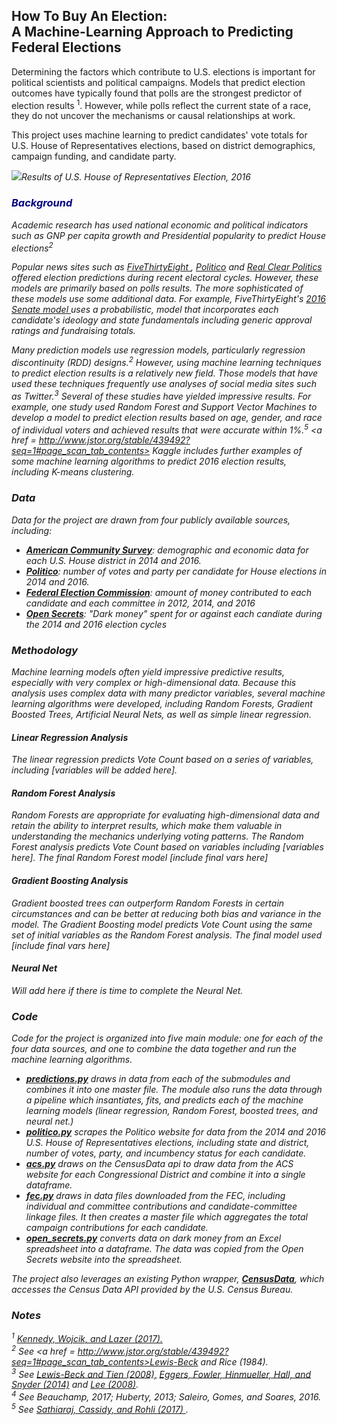## How To Buy An Election: <br> A Machine-Learning Approach to Predicting Federal Elections

Determining the factors which contribute to U.S. elections is important for political scientists and political campaigns. Models that predict election outcomes have typically found that polls are the strongest predictor of election results <sup>1</sup>. However, while polls reflect the current state of a race, they do not uncover the mechanisms or causal relationships at work.

This project uses machine learning to predict candidates' vote totals for U.S. House of Representatives elections, based on district demographics, campaign funding, and candidate party.

<img src="https://upload.wikimedia.org/wikipedia/commons/3/30/1988_US_House_Election_Map.png"><i>Results of U.S. House of Representatives Election, 2016</image>

### <span style="color:navy">Background</span>

Academic research has used national economic and political indicators such as GNP per capita growth and Presidential popularity to predict House elections<sup>2</sup>

Popular news sites such as  <a href = https://projects.fivethirtyeight.com/congress-generic-ballot-polls/> FiveThirtyEight </a>, <a href = https://www.politico.com/news/2018-house-elections>Politico</a> and <a href = https://www.realclearpolitics.com/epolls/writeup/battle_for_the_house_of_representatives-51.html>Real Clear Politics</a> offered election predictions during recent electoral cycles. However, these models are primarily based on polls results. The more sophisticated of these models use some additional data. For example, FiveThirtyEight's <a href = https://projects.fivethirtyeight.com/2016-election-forecast/senate/>2016 Senate model </a>uses a probabilistic, model that incorporates each candidate's ideology and state fundamentals including generic approval ratings and fundraising totals.

Many prediction models use regression models, particularly regression discontinuity (RDD) designs.<sup>2</sup> However, using machine learning techniques to predict election results is a relatively new field. Those models that have used these techniques frequently use analyses of social media sites such as Twitter.<sup>3</sup>  Several of these studies have yielded impressive results. For example, one study used Random Forest and Support Vector Machines to develop a model to predict election results based on age, gender, and race of individual voters and achieved results that were accurate within 1%.<sup>5</sup>  <a href = http://www.jstor.org/stable/439492?seq=1#page_scan_tab_contents> </a> Kaggle</a> includes further examples of some machine learning algorithms to predict 2016 election results, including K-means clustering.

### Data

Data for the project are drawn from four publicly available sources, including:
  * <a href = https://www.census.gov/programs-surveys/acs/><b>American Community Survey</b></a>: demographic and economic data for each U.S. House district in 2014 and 2016.
  * <a href=politico.com><b>Politico</b></a>: number of votes and party per candidate for House elections in 2014 and 2016.
  * <a href="fec.gov"><b>Federal Election Commission</b></a>:
  amount of money contributed to each candidate and each committee in 2012, 2014, and 2016
  * <a href="www.opensecrets.org"><b>Open Secrets</b></a>: "Dark money" spent for or against each candiate during the 2014 and 2016 election cycles

### Methodology

Machine learning models often yield impressive predictive results, especially with very complex or high-dimensional data. Because this analysis uses complex data with many predictor variables, several machine learning algorithms were developed, including Random Forests, Gradient Boosted Trees, Artificial Neural Nets, as well as simple linear regression.

#### Linear Regression Analysis
The linear regression predicts Vote Count based on a series of variables, including [variables will be added here].

#### Random Forest Analysis
Random Forests are appropriate for evaluating high-dimensional data and retain the ability to interpret results, which make them valuable in understanding the mechanics underlying voting patterns. The Random Forest analysis predicts Vote Count based on variables including [variables here]. The final Random Forest model [include final vars here]

#### Gradient Boosting Analysis
Gradient boosted trees can outperform Random Forests in certain circumstances and can be better at reducing both bias and variance in the model.  The Gradient Boosting model predicts Vote Count using the same set of initial variables as the Random Forest analysis. The final model used [include final vars here]

#### Neural Net
Will add here if there is time to complete the Neural Net.

### Code

Code for the project is organized into five main module: one for each of the four data sources, and one to combine the data together and run the machine learning algorithms.
* <a href = "https://github.com/AndrewBrodsky/election_predictions/blob/master/predictions.py"> <b>predictions.py</b></a> draws in data from each of the submodules and combines it into one master file.  The module also runs the data through a pipeline which insantiates, fits, and predicts each of the machine learning models (linear regression, Random Forest, boosted trees, and neural net.)
* <a href = "https://github.com/AndrewBrodsky/election_predictions/blob/master/politico.py"> <b>politico.py</b></a> scrapes the Politico website for data from the 2014 and 2016 U.S. House of Representatives elections, including state and district, number of votes, party, and incumbency status for each candidate.
* <a href = "https://github.com/AndrewBrodsky/election_predictions/blob/master/acs.py"> <b>acs.py</b></a> draws on the CensusData api to draw data from the ACS website for each Congressional District and combine it into a single dataframe.
* <a href = "https://github.com/AndrewBrodsky/election_predictions/blob/master/fec.py"> <b>fec.py</b></a> draws in data files downloaded from the FEC, including individual and committee contributions and candidate-committee linkage files. It then creates a master file which aggregates the total campaign contributions for each candidate.
* <a href = "https://github.com/AndrewBrodsky/election_predictions/blob/master/open_secrets.py"> <b>open_secrets.py</b></a> converts data on dark money from an Excel spreadsheet into a dataframe. The data was copied from the Open Secrets website into the spreadsheet.





The project also leverages an existing Python wrapper, <a href = "https://jtleider.github.io/censusdata/"> <b>CensusData</b></a>, which accesses the Census Data API provided by the U.S. Census Bureau.




### Notes

<sup>1</sup> <a href = http://science.sciencemag.org/content/355/6324/515>Kennedy, Wojcik, and Lazer (2017).</a><br>
<sup>2</sup> See <a href = http://www.jstor.org/stable/439492?seq=1#page_scan_tab_contents>Lewis-Beck and Rice (1984)</a>.<br>
<sup>3</sup> See <a href = https://www.sciencedirect.com/science/article/pii/S0169207008000289>Lewis-Beck and Tien (2008),<a> <a href= https://onlinelibrary.wiley.com/doi/full/10.1111/ajps.12127> Eggers, Fowler, Hinmueller, Hall, and Snyder (2014)</a> and <a href = https://www.sciencedirect.com/science/article/pii/S0304407607001121>Lee (2008)</a>.<br>
<sup>4</sup> See Beauchamp, 2017; Huberty, 2013; Saleiro, Gomes, and Soares, 2016.<br>
<sup>5</sup> See <a href = https://www.liebertpub.com/doi/full/10.1089/big.2017.0047> Sathiaraj, Cassidy, and Rohli (2017) </a>.
